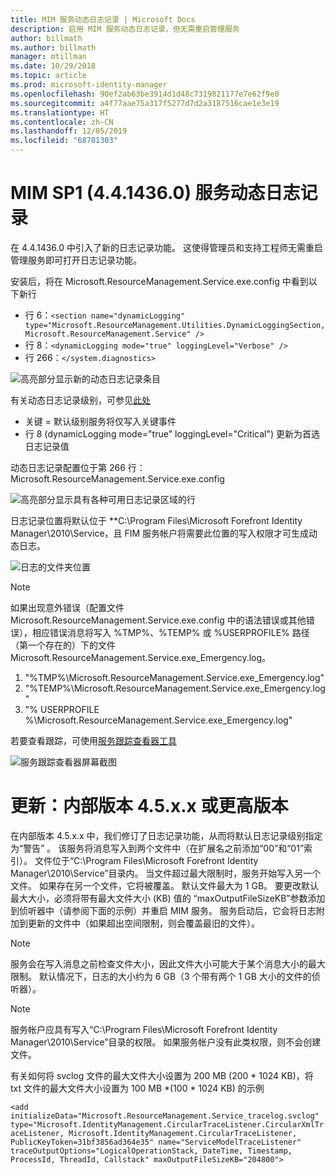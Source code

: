 ```yaml
---
title: MIM 服务动态日志记录 | Microsoft Docs
description: 启用 MIM 服务动态日志记录，但无需重启管理服务
author: billmath
ms.author: billmath
manager: mtillman
ms.date: 10/29/2018
ms.topic: article
ms.prod: microsoft-identity-manager
ms.openlocfilehash: 90ef2ab63be3914d1d48c7319821177e7e62f9e0
ms.sourcegitcommit: a4f77aae75a317f5277d7d2a3187516cae1e3e19
ms.translationtype: HT
ms.contentlocale: zh-CN
ms.lasthandoff: 12/05/2019
ms.locfileid: "68701303"
---
```

# <a name="mim-sp1-4414360--service-dynamic-logging"></a>MIM SP1 (4.4.1436.0) 服务动态日志记录

在 4.4.1436.0 中引入了新的日志记录功能。 这使得管理员和支持工程师无需重启管理服务即可打开日志记录功能。

安装后，将在 Microsoft.ResourceManagement.Service.exe.config 中看到以下新行

*   行 6：``<section name="dynamicLogging" type="Microsoft.ResourceManagement.Utilities.DynamicLoggingSection, Microsoft.ResourceManagement.Service" />``
*   行 8：``<dynamicLogging mode="true" loggingLevel="Verbose" />``
*   行 266：``</system.diagnostics> ``

![高亮部分显示新的动态日志记录条目](media/mim-service-dynamic-logging/screen01.png)

有关动态日志记录级别，可参见[此处](https://msdn.microsoft.com/library/ms733025(v=vs.110).aspx#Anchor_3)

- 关键 = 默认级别服务将仅写入关键事件
- 行 8 (dynamicLogging mode="true" loggingLevel="Critical") 更新为首选日志记录值

动态日志记录配置位于第 266 行：Microsoft.ResourceManagement.Service.exe.config

![高亮部分显示具有各种可用日志记录区域的行](media/mim-service-dynamic-logging/screen02.png)

日志记录位置将默认位于 **C:\Program Files\Microsoft Forefront Identity Manager\2010\Service，且 FIM 服务帐户将需要此位置的写入权限才可生成动态日志。

![日志的文件夹位置](media/mim-service-dynamic-logging/screen03.png)

> [!NOTE]
>  如果出现意外错误（配置文件 Microsoft.ResourceManagement.Service.exe.config 中的语法错误或其他错误），相应错误消息将写入 %TMP%、%TEMP% 或 %USERPROFILE% 路径（第一个存在的）下的文件 Microsoft.ResourceManagement.Service.exe_Emergency.log。  
> 1. "%TMP%\Microsoft.ResourceManagement.Service.exe_Emergency.log"
> 2. "%TEMP%\Microsoft.ResourceManagement.Service.exe_Emergency.log"
> 3. "% USERPROFILE %\Microsoft.ResourceManagement.Service.exe_Emergency.log"

若要查看跟踪，可使用[服务跟踪查看器工具](https://msdn.microsoft.com//library/aa751795(v=vs.110).aspx)

 ![服务跟踪查看器屏幕截图](media/mim-service-dynamic-logging/screen04.png)

# <a name="updates-build-45xx-or-greater"></a>更新：内部版本 4.5.x.x 或更高版本

在内部版本 4.5.x.x 中，我们修订了日志记录功能，从而将默认日志记录级别指定为“警告”  。 该服务将消息写入到两个文件中（在扩展名之前添加“00”和“01”索引）。 文件位于“C:\Program Files\Microsoft Forefront Identity Manager\2010\Service”目录内。 当文件超过最大限制时，服务开始写入另一个文件。 如果存在另一个文件，它将被覆盖。 默认文件最大为 1 GB。 要更改默认最大大小，必须将带有最大文件大小 (KB) 值的  “maxOutputFileSizeKB”参数添加到侦听器中（请参阅下面的示例）并重启 MIM 服务。 服务启动后，它会将日志附加到更新的文件中（如果超出空间限制，则会覆盖最旧的文件）。 

> [!NOTE] 
> 服务会在写入消息之前检查文件大小，因此文件大小可能大于某个消息大小的最大限制。 默认情况下，日志的大小约为 6 GB（3 个带有两个 1 GB 大小的文件的侦听器）。

> [!NOTE] 
> 服务帐户应具有写入“C:\Program Files\Microsoft Forefront Identity Manager\2010\Service”目录的权限。 如果服务帐户没有此类权限，则不会创建文件。

有关如何将 svclog 文件的最大文件大小设置为 200 MB (200 * 1024 KB)，将 txt 文件的最大文件大小设置为 100 MB *(100 * 1024 KB) 的示例

`<add initializeData="Microsoft.ResourceManagement.Service_tracelog.svclog" type="Microsoft.IdentityManagement.CircularTraceListener.CircularXmlTraceListener, Microsoft.IdentityManagement.CircularTraceListener, PublicKeyToken=31bf3856ad364e35" name="ServiceModelTraceListener" traceOutputOptions="LogicalOperationStack, DateTime, Timestamp, ProcessId, ThreadId, Callstack" maxOutputFileSizeKB="204800">`
